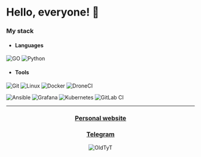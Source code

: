 # Hello, everyone!  👋

### My stack

- #### Languages

![GO](https://img.shields.io/badge/Go-00ADD8?style=for-the-badge&logo=go&logoColor=white)
![Python](https://img.shields.io/badge/Python-14354C?style=for-the-badge&logo=python&logoColor=white)

- #### Tools 

![Git](https://img.shields.io/badge/git-%23F05033.svg?style=for-the-badge&logo=git&logoColor=white)
![Linux](https://img.shields.io/badge/Linux-FCC624?style=for-the-badge&logo=linux&logoColor=black)
![Docker](https://img.shields.io/badge/docker-%230db7ed.svg?&style=for-the-badge&logo=docker&logoColor=white)
![DroneCI](https://img.shields.io/badge/drone%20ci-%23161616.svg?style=for-the-badge&logo=DroneCI&logoColor=white)

![Ansible](https://img.shields.io/badge/ansible-%231A1918.svg?style=for-the-badge&logo=ansible&logoColor=white)
![Grafana](https://img.shields.io/badge/grafana-%23F46800.svg?style=for-the-badge&logo=grafana&logoColor=white)
![Kubernetes](https://img.shields.io/badge/kubernetes-%2341BDF5.svg?style=for-the-badge&logo=kubernetes&logoColor=white)
![GitLab CI](https://img.shields.io/badge/gitlab%20ci-%23181717.svg?style=for-the-badge&logo=gitlab&logoColor=e24329)

<hr>

<h3 align="center">
  <a align="center" href="https://oldtyt.xyz">Personal website</a>
</h3>
<h3 align="center">
 <a align="center" href="https://arasaka_2077.t.me">Telegram</a>
</h3>

<p align="center"> <img src="https://komarev.com/ghpvc/?username=OldTyT&label=Views&color=blue&style=flat-square" alt="OldTyT" /> </p>
